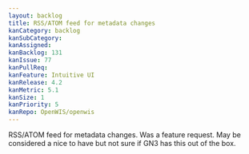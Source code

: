 ```yaml
---
layout: backlog
title: RSS/ATOM feed for metadata changes
kanCategory: backlog
kanSubCategory:
kanAssigned:
kanBacklog: 131
kanIssue: 77
kanPullReq:
kanFeature: Intuitive UI
kanRelease: 4.2
kanMetric: 5.1
kanSize: 1
kanPriority: 5
kanRepo: OpenWIS/openwis
---
```

RSS/ATOM feed for metadata changes. Was a feature request. May be considered a nice to have but not sure if GN3 has this out of the box.
